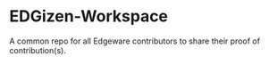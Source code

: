 # EDGizen-Workspace
A common repo for all Edgeware contributors to share their proof of contribution(s).
